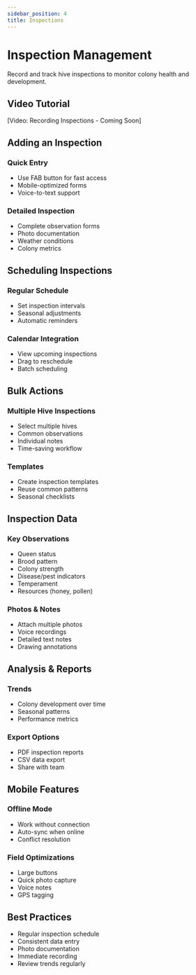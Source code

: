```yaml
---
sidebar_position: 4
title: Inspections
---
```


# Inspection Management

Record and track hive inspections to monitor colony health and development.

## Video Tutorial
<div style={{textAlign: 'center', margin: '2rem 0'}}>
  <div style={{padding: '1rem', background: '#f0f0f0', borderRadius: '8px'}}>
    [Video: Recording Inspections - Coming Soon]
  </div>
</div>

## Adding an Inspection

### Quick Entry
- Use FAB button for fast access
- Mobile-optimized forms
- Voice-to-text support

### Detailed Inspection
- Complete observation forms
- Photo documentation
- Weather conditions
- Colony metrics

## Scheduling Inspections

### Regular Schedule
- Set inspection intervals
- Seasonal adjustments
- Automatic reminders

### Calendar Integration
- View upcoming inspections
- Drag to reschedule
- Batch scheduling

## Bulk Actions

### Multiple Hive Inspections
- Select multiple hives
- Common observations
- Individual notes
- Time-saving workflow

### Templates
- Create inspection templates
- Reuse common patterns
- Seasonal checklists

## Inspection Data

### Key Observations
- Queen status
- Brood pattern
- Colony strength
- Disease/pest indicators
- Temperament
- Resources (honey, pollen)

### Photos & Notes
- Attach multiple photos
- Voice recordings
- Detailed text notes
- Drawing annotations

## Analysis & Reports

### Trends
- Colony development over time
- Seasonal patterns
- Performance metrics

### Export Options
- PDF inspection reports
- CSV data export
- Share with team

## Mobile Features

### Offline Mode
- Work without connection
- Auto-sync when online
- Conflict resolution

### Field Optimizations
- Large buttons
- Quick photo capture
- Voice notes
- GPS tagging

## Best Practices

- Regular inspection schedule
- Consistent data entry
- Photo documentation
- Immediate recording
- Review trends regularly